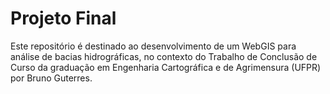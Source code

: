# Projeto Final

Este repositório é destinado ao desenvolvimento de um WebGIS para análise de bacias hidrográficas, no contexto do Trabalho de Conclusão de Curso da graduação em Engenharia Cartográfica e de Agrimensura (UFPR) por Bruno Guterres.
